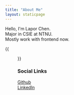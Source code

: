 ```yaml
---
title: "About Me"
layout: staticpage
---
```

Hello, I'm Lapor Chen.  
Major in CSIE at NTNU.  
Mostly work with frontend now.

{{<figure src="/img/aboutLogo.jpg" height="300px" >}}

### Social Links
[Github](https://github.com/laporchen/)   
[LinkedIn](https://www.linkedin.com/in/lapor-chen-b2123a244/)

